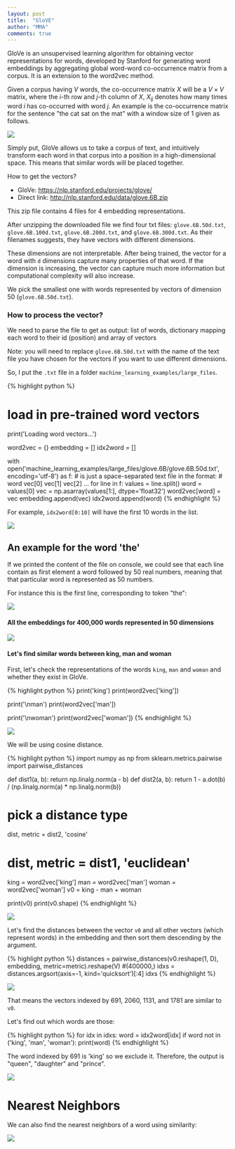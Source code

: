 ```yaml
---
layout: post
title:  "GloVE"
author: "MMA"
comments: true
---
```


GloVe is an unsupervised learning algorithm for obtaining vector representations for words, developed by Stanford for generating word embeddings by aggregating global word-word co-occurrence matrix from a corpus. It is an extension to the word2vec method.

Given a corpus having $V$ words, the co-occurrence matrix $X$ will be a $V \times V$ matrix, where the $i$-th row and $j$-th column of $X$, $X_{ij}$ denotes how many times word $i$ has co-occurred with word $j$. An example is the co-occurrence matrix for the sentence "the cat sat on the mat" with a window size of 1 given as follows.

![](https://miro.medium.com/max/694/1*QWcK8CIDs8kMkOwsOxvywA.png)

Simply put, GloVe allows us to take a corpus of text, and intuitively transform each word in that corpus into a position in a high-dimensional space. This means that similar words will be placed together.

How to get the vectors?

* GloVe: https://nlp.stanford.edu/projects/glove/
* Direct link: http://nlp.stanford.edu/data/glove.6B.zip

This zip file contains 4 files for 4 embedding representations. 

After unzipping the downloaded file we find four txt files: `glove.6B.50d.txt`, `glove.6B.100d.txt`, `glove.6B.200d.txt`, and `glove.6B.300d.txt`. As their filenames suggests, they have vectors with different dimensions.

These dimensions are not interpretable. After being trained, the vector for a word with `d` dimensions capture many properties of that word. If the dimension is increasing, the vector can capture much more information but computational complexity will also increase.

We pick the smallest one with words represented by vectors of dimension 50 (`glove.6B.50d.txt`).

### How to process the vector?

We need to parse the file to get as output: list of words, dictionary mapping each word to their id (position) and array of vectors

Note: you will need to replace `glove.6B.50d.txt` with the name of the text file you have chosen for the vectors if you want to use different dimensions.

So, I put the `.txt` file in a folder `machine_learning_examples/large_files`.

{% highlight python %}
# load in pre-trained word vectors
print('Loading word vectors...')

word2vec = {}
embedding = []
idx2word = []

with open('machine_learning_examples/large_files/glove.6B/glove.6B.50d.txt', encoding='utf-8') as f:
    # is just a space-separated text file in the format:
    # word vec[0] vec[1] vec[2] ...
    for line in f:
        values = line.split()
        word = values[0]
        vec = np.asarray(values[1:], dtype='float32')
        word2vec[word] = vec
        embedding.append(vec)
        idx2word.append(word)
{% endhighlight %}


For example, `idx2word[0:10]` will have the first 10 words in the list.

![](https://github.com/mmuratarat/mmuratarat.github.io/blob/master/_posts/images/s1_0320.png?raw=true)

## An example for the word 'the'

If we printed the content of the file on console, we could see that each line contain as first element a word followed by 50 real numbers, meaning that that particular word is represented as 50 numbers.

For instance this is the first line, corresponding to token "the":

![](https://github.com/mmuratarat/mmuratarat.github.io/blob/master/_posts/images/s2_0320.png?raw=true)

#### All the embeddings for 400,000 words represented in 50 dimensions

![](https://github.com/mmuratarat/mmuratarat.github.io/blob/master/_posts/images/s3_0320.png?raw=true)

#### Let's find similar words between king, man and woman

First, let's check the representations of the words `king`, `man` and `woman` and whether they exist in GloVe. 

{% highlight python %}
print('king')
print(word2vec['king'])

print('\nman')
print(word2vec['man'])

print('\nwoman')
print(word2vec['woman'])
{% endhighlight %}

![](https://github.com/mmuratarat/mmuratarat.github.io/blob/master/_posts/images/s4_0320.png?raw=true)

We will be using cosine distance.

{% highlight python %}
import numpy as np
from sklearn.metrics.pairwise import pairwise_distances

def dist1(a, b):
    return np.linalg.norm(a - b)
def dist2(a, b):
    return 1 - a.dot(b) / (np.linalg.norm(a) * np.linalg.norm(b))

# pick a distance type
dist, metric = dist2, 'cosine'
# dist, metric = dist1, 'euclidean'

king = word2vec['king']
man = word2vec['man']
woman = word2vec['woman']
v0 = king - man + woman

print(v0)
print(v0.shape)
{% endhighlight %}

![](https://github.com/mmuratarat/mmuratarat.github.io/blob/master/_posts/images/s5_0320.png?raw=true)

Let's find the distances between the vector `v0` and all other vectors (which represent words) in the embedding and then sort them descending by the argument. 

{% highlight python %}
distances = pairwise_distances(v0.reshape(1, D), embedding, metric=metric).reshape(V)
#(400000,)
idxs = distances.argsort(axis=-1, kind='quicksort')[:4]
idxs
{% endhighlight %}

![](https://github.com/mmuratarat/mmuratarat.github.io/blob/master/_posts/images/s6_0320.png?raw=true)

That means the vectors indexed by 691, 2060, 1131, and 1781 are similar to `v0`.

Let's find out which words are those:

{% highlight python %}
for idx in idxs:
    word = idx2word[idx]
    if word not in ('king', 'man', 'woman'):
        print(word)
{% endhighlight %}

The word indexed by 691 is 'king' so we exclude it. Therefore, the output is "queen", "daughter" and "prince".

![](https://github.com/mmuratarat/mmuratarat.github.io/blob/master/_posts/images/s7_0320.png?raw=true)

# Nearest Neighbors

We can also find the nearest neighbors of a word using similarity:

![](https://github.com/mmuratarat/mmuratarat.github.io/blob/master/_posts/images/Screen%20Shot%202020-03-20%20at%2013.19.11.png?raw=true)
